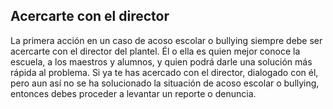 ## Acercarte con el director

La primera acción en un caso de acoso escolar o bullying siempre debe ser acercarte con el director del plantel. Él o ella es quien mejor conoce la escuela, a los maestros y alumnos,  y quien podrá darle una solución más rápida al problema.  Si ya te has acercado con el director, dialogado con él, pero aun así no se ha solucionado la  situación de acoso escolar o bullying, entonces debes proceder a levantar un reporte o  denuncia.
